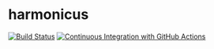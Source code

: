# harmonicus

[![Build Status](https://travis-ci.com/tiagosarno/harmonicus.svg?token=ZG3pfXw6Ca9u4Y5o48UC&branch=main)](https://travis-ci.com/tiagosarno/harmonicus)
[![Continuous Integration with GitHub Actions](https://github.com/tiagosarno/harmonicus/actions/workflows/docker-publish.yml/badge.svg)](https://github.com/tiagosarno/harmonicus/actions/workflows/docker-publish.yml)
